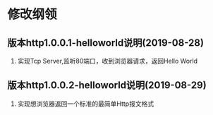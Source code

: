 # 修改纲领

## 版本http1.0.0.1-helloworld说明(2019-08-28) 

1. 实现Tcp Server,监听80端口，收到浏览器请求，返回Hello World

## 版本http1.0.0.2-helloworld说明(2019-08-29) 

1. 实现想浏览器返回一个标准的最简单Http报文格式